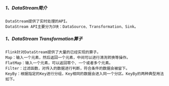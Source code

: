
##### 1、DataStream简介
    DataStream提供了实时处理的API。
    DataStream API主要分为3块：DataSource、Transformation、Sink。

##### 1、DataStream Transformation算子  
    Flink针对DataStream提供了大量的已经实现的算子。
    Map：输入一个元素，然后返回一个元素，中间可以进行清洗转换等操作。
    FlatMap：输入一个元素，可以返回零个、一个或者多个元素。
    Filter：过滤函数，对传入的数据进行判断，符合条件的数据会被留下。
    KeyBy：根据指定的Key进行分组，Key相同的数据会进入同一个分区。KeyBy的两种典型用法如下。


